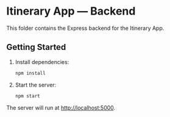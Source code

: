 # Itinerary App — Backend

This folder contains the Express backend for the Itinerary App.

## Getting Started

1. Install dependencies:
   ```bash
   npm install
   ```
2. Start the server:
   ```bash
   npm start
   ```

The server will run at [http://localhost:5000](http://localhost:5000).
